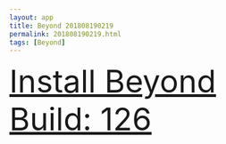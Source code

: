 ```yaml
---
layout: app
title: Beyond 201808190219
permalink: 201808190219.html
tags: [Beyond]
---
```

<div class="pure-g">
    <div class="pure-u-1-1" style="font-size: 4em">
        <a class="pure-button-primary" href="itms-services://?action=download-manifest&url=https%3A%2F%2Flitsungyisigono.github.io%2FTestScript%2Fmanifests%2F201808190219.plist"><i class="fa fa-download" aria-hidden="true"></i>Install Beyond Build: 126</a>
    </div>
</div>